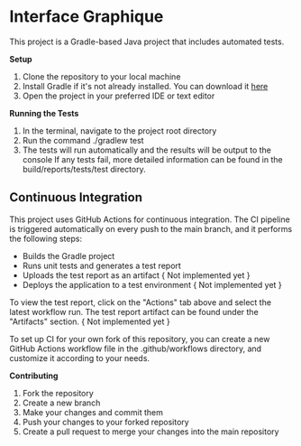 # Interface Graphique
This project is a Gradle-based Java project that includes automated tests.

**Setup**
1. Clone the repository to your local machine
2. Install Gradle if it's not already installed. You can download it [here]([URL](https://gradle.org/install/))
3. Open the project in your preferred IDE or text editor

**Running the Tests**
1. In the terminal, navigate to the project root directory
2. Run the command ./gradlew test
3. The tests will run automatically and the results will be output to the console
If any tests fail, more detailed information can be found in the build/reports/tests/test directory.

## Continuous Integration

This project uses GitHub Actions for continuous integration. The CI pipeline is triggered automatically on every push to the main branch, and it performs the following steps:

- Builds the Gradle project
- Runs unit tests and generates a test report
- Uploads the test report as an artifact { Not implemented yet }
- Deploys the application to a test environment { Not implemented yet }

To view the test report, click on the "Actions" tab above and select the latest workflow run. The test report artifact can be found under the "Artifacts" section. { Not implemented yet }

To set up CI for your own fork of this repository, you can create a new GitHub Actions workflow file in the .github/workflows directory, and customize it according to your needs.

**Contributing**
1. Fork the repository
2. Create a new branch
3. Make your changes and commit them
4. Push your changes to your forked repository
5. Create a pull request to merge your changes into the main repository

